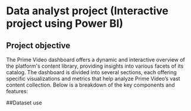 # Data analyst project (Interactive project using Power BI)
## Project objective
The Prime Video dashboard offers a dynamic and interactive overview of the platform's content library, providing insights into various facets of its catalog. The dashboard is divided into several sections, each offering specific visualizations and metrics that help analyze Prime Video’s vast content collection. Below is a breakdown of the key components and features:

##Dataset use 
